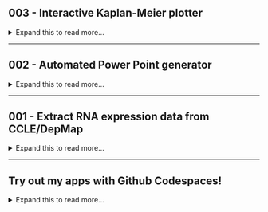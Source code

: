 
<h2> 003 - Interactive Kaplan-Meier plotter </h2>

<details><summary markdown="span"> Expand this to read more...</summary>
    <div class="two-columns">
        <div class="left-column-35">
            <p><strong> Summary </strong></p>
            <p class="justify-text"> During my graduate studies, I helped two bachelor's students working in my research group to do a small 
                project analyzing survival data from a breast cancer clinical trial. The aim was to evaluate a possible association between 
                low <strong>gene expression</strong> of two genes at once with <strong>increased patient survival</strong>. <br><br>
                For this purpose, we retrieved data publicly available in <strong><a href="https://www.cbioportal.org/">cBioPortal</a></strong>, 
                and generated <strong>Kaplan-Meier survival curves</strong>. We focused on the <strong>METABRIC</strong> dataset containing 
                information for over <strong>2,500 patients</strong> and I generated tools in <strong>Jupyter/Colab notebooks</strong> and a 
                <strong>Streamlit app (see GIF -->)</strong>) to automate the creation of these plots with <strong>Python</strong>. <br><br>
                At the end of the project, we were able to identify <strong><10 gene pairs</strong> showing the behavior of interest. That 
                information was used in combination with other data from different techniques (in-silico and wet-lab) to prioritize further 
                studies evaluating the effect of inhibtion of those genes in cancer cell models.
            </p>
        </div>
        <div class="right-column-65">
            <video width="100%" height="auto" autoplay loop muted><source src="Images_GIFs_Videos/Preview_003.mp4" type="video/mp4"></video> 
        </div>
    </div>
    </p>
    <div class="two-columns">
        <div class="left-column-50">
                <p><strong> Problem </strong></p>
                <ul>
                    <li class="justify-text">We needed to generate around <strong>100 Kaplan-Meier plots</strong> (pairs of <strong>RET-other gene
                                            </strong>). </li>
                    <li class="justify-text">Each plot required to divide the dataset into <strong>4 groups</strong> to generate <strong>4 survival 
                                            curves</strong> (expression: <strong>low-low, low-high, high-low, high-high</strong>). </li>
                    <li class="justify-text">The clinical data (<strong>survival times and status</strong>) and the RNA Seq expression data were in
                                            different datasets with different structure, so pre-processing to both was required before we could map 
                                            the patient IDs. </li>
                    <li class="justify-text">We needed to screen all the plots generated but keep only the ones where the <strong>low-low curve</strong>
                                            was higher than the others, and retrieve relevant data such as <strong>CIs and time to 50% survival</strong> 
                                            to complement our analysis. </li>
                    <li class="justify-text">Since each clinical trial reports the data in a different way and not all have RNA Seq data, we chose the 
                                            best possible option for breast cancer (<strong><a href="https://www.cbioportal.org/study/summary?id=brca_metabric">METABRIC</a></strong>). </li> 
                    <li class="justify-text">In order to reuse our code for other breast cancer datasets or even different cancer types, we needed to 
                                            generalize the workflow as much as possible and make tools for reproducibility and automation. </li>
                </ul>
        </div>
        <div class="right-column-50">
            <p><strong> Solution </strong></p>
            <ul> 
                <li class="justify-text">I learned how to use the <strong>KaplanMeierFitter</strong> module from the <strong>lifelines</strong> python 
                                        library to generate KM plots. </li>
                <li class="justify-text">I first generated a <strong>Google Colab notebook</strong> that was dataset-specific to produce batches of 
                                        <strong>40-50</strong> plots. This exclusively makes 4 groups from the original dataset based on RET and one 
                                        other gene, which required manual editing of the code to write down all 40-50 names of genes (<a href="https://user-images.githubusercontent.com/62916582/204424020-bae3613c-bf10-4a3b-9d50-beaf50ca8eee.gif" target="_blank">View tool</a>). </li>
                <li class="justify-text">Then, I found a way to generalize some steps and created a <strong>Jupyter notebook</strong> that used
                                        <strong>ipywidgets</strong> to interactively get user inputs, allowing dynamic selection of any columns
                                        to divide the dataset into 2 or more groups and re-plotting curves (<a href="https://github.com/EdRey05/Resources_for_Mulligan_Lab/blob/de82796fe821b96c18ab0709018c02c3b02aba92/Tutorials/Preview_Interactive_KM.gif" target="_blank">View tool</a>). </li>
                <li class="justify-text">Finally, I discovered <strong>Streamlit</strong> and adapted my interactive notebook to a data app (GIF above)
                                        that used a similar code approach but with more interactivy, improved outputs and better user experience. </li>
                <li class="justify-text">Although the app works for several different datasets, I noticed high variability in the formatting of clinical
                                        trial data, and constantly try to improve the app to generalize it more.
            </ul>
        </div>
    </div>
    <p><strong> Read the instructions and watch another demo of the Streamlit app here: <a href="https://github.com/EdRey05/Streamlit_projects/tree/main/003_KM_plotter">Demo_KM_plotter</a></strong></p>
</details>

<hr>

<h2> 002 - Automated Power Point generator</h2>

<details><summary markdown="span"> Expand this to read more...</summary>
    <div class="two-columns">
        <div class="left-column-35">
            <p><strong> Summary </strong></p>
            <p class="justify-text"> During my graduate studies, I performed numerous microscopy experiments. These experiments required to acquire sufficient
                                    images (of cancer cells), process them and analyze them. When I was setting up a new technique in our research group
                                    called <strong>Proximity Ligation Assay - PLA</strong> to evaluate protein-protein interactions, I was able to use a 
                                    cell imager (EVOS M7000 - Thermo Fisher) that has automation capabilities. I automated the acquisition of hundreds of 
                                    fields of view (big images with many cells), and wrote scripts in <code>Jython</code> (Python wrapper for Java) to 
                                    automate the image pre-processing and analysis in <strong>ImageJ/Fiji</strong>. The final output of my series of scripts
                                    was a csv file with the quantification result for each image of individual cells (big images where cropped into many 
                                    smaller). Also, to validate the quantification results I designed a tool to merge all outputs into a summary Power Point
                                    presentation. I was able to automate the creation of slides, define the layout and the items to insert into each slide
                                    by using the <code>python-pptx</code> library. I created a tool in Jupyter/Colab notebook version and then a Streamilt 
                                    app that does the exact same thing but provides a better user interface and additional information. 
            </p>
        </div>
        <div class="right-column-65">
            <img src="Images_GIFs_Videos/Preview_002.gif" alt="Streamlit Projects 002 GIF" />
        </div>
    </div>
    <p class="justify-text"><strong> Problem </strong></p>
    <p class="justify-text"> Some description here </p>
    <p class="justify-text"><strong> Solution </strong></p>
    <p class="justify-text"> Some description here </p>
    <div class="two-columns">
        <div class="left-column-50">
            <p><strong> Sample cell images and figure </strong></p>
            <img src="Images_GIFs_Videos/Preview_002_figure1.jpg" alt="002_Sample_data_figure" />
        </div>
        <div class="right-column-50">
            <p><strong> First tool </strong></p>
            <img src="https://user-images.githubusercontent.com/62916582/204415085-cc39bb7c-904e-487c-a16d-0d894c1e3249.gif" alt="002_first_pre_tool" />
        </div>
    </div>
    <p><strong> Read the instructions and watch another demo of the Streamlit app here: <a href="https://github.com/EdRey05/Streamlit_projects/tree/main/002_Automated_PPTX_PLA">Demo_PPTX_PLA</a></strong></p>
</details>

<hr>

<h2> 001 - Extract RNA expression data from CCLE/DepMap </h2>

<details><summary markdown="span"> Expand this to read more...</summary>
    <div class="two-columns">
        <div class="left-column-35">
            <p><strong> Summary </strong></p>
            <p class="justify-text"> Some summary here. 
            </p>
        </div>
        <div class="right-column-65">
            <img src="Images_GIFs_Videos/Preview_001.gif" alt="Streamlit Projects 001 GIF" />
        </div>
    </div>
    <p class="justify-text"><strong> Problem </strong></p>
    <p class="justify-text"> Some description here </p>
    <p class="justify-text"><strong> Solution </strong></p>
    <p class="justify-text"> Some description here </p>
    <div class="two-columns">
        <div class="left-column-50">
            <p><strong> DepMap website showing the constant updates to the datasets </strong></p>
            <img src="Images_GIFs_Videos/Preview_001_DepMap_website.jpg" alt="001_DepMap_website" />
        </div>
        <div class="right-column-50">
            <p><strong> First tool (used CCLE data from CBioPortals = DepMap 19Q1) </strong></p>
            <img src="https://user-images.githubusercontent.com/62916582/204422004-47fe5726-d92d-4193-bc6a-ea30b3a93cc1.gif" alt="001_first_pre_tool" />
        </div>
    </div>
    <p><strong> Read the instructions and watch another demo of the Streamlit app here: <a href="https://github.com/EdRey05/Streamlit_projects/tree/main/001_RNA_expression_DepMap">Demo_RNA_DepMap</a></strong></p>
</details>

<hr>

<h2> Try out my apps with Github Codespaces! </h2>

<details><summary markdown="span"> Expand this to read more...</summary>
    <div class="two-columns">
        <div class="left-column-35">
            <p class="justify-text"> If you have a Github account you can create a Codespace with all the requirements to 
                run my apps. You only have to log into you account, click on the following button, create your Codespace (we 
                all have 60h of free usage per month!), and follow the instructions. </p>
            <a href="https://codespaces.new/EdRey05/Streamlit_projects?quickstart=1" target="_blank">
            <img src="https://github.com/codespaces/badge.svg" alt="Open in GitHub Codespaces">
            </a>
        </div>
        <div class="right-column-65">
            <video width="100%" height="auto" controls><source src="Images_GIFs_Videos/Demo_Codespaces.mp4" type="video/mp4"></video>
        </div>
    </div>
</details>
